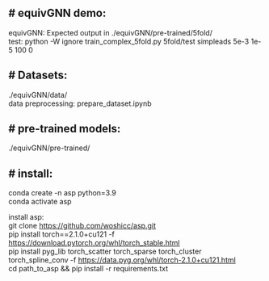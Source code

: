 ## # equivGNN demo:
equivGNN: Expected output in ./equivGNN/pre-trained/5fold/  
test: python -W ignore train_complex_5fold.py 5fold/test simpleads 5e-3 1e-5 100 0

## # Datasets:
./equivGNN/data/  
data preprocessing: prepare_dataset.ipynb

## # pre-trained models: 
./equivGNN/pre-trained/ 

## # install:
conda create -n asp python=3.9  
conda activate asp

install asp:  
git clone https://github.com/woshicc/asp.git  
pip install torch==2.1.0+cu121 -f https://download.pytorch.org/whl/torch_stable.html  
pip install pyg_lib torch_scatter torch_sparse torch_cluster torch_spline_conv -f https://data.pyg.org/whl/torch-2.1.0+cu121.html  
cd path_to_asp && pip install -r requirements.txt
